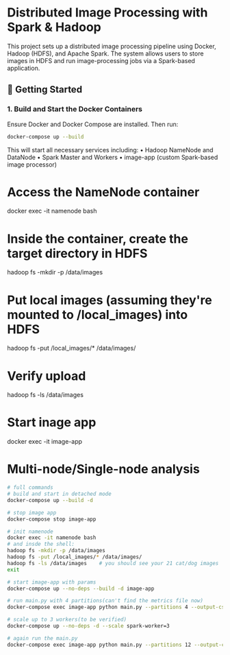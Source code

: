 # Distributed Image Processing with Spark & Hadoop

This project sets up a distributed image processing pipeline using Docker, Hadoop (HDFS), and Apache Spark. The system allows users to store images in HDFS and run image-processing jobs via a Spark-based application.

## 🐳 Getting Started

### 1. Build and Start the Docker Containers

Ensure Docker and Docker Compose are installed. Then run:

```bash
docker-compose up --build
```

This will start all necessary services including:
	•	Hadoop NameNode and DataNode
	•	Spark Master and Workers
	•	image-app (custom Spark-based image processor)

# Access the NameNode container
docker exec -it namenode bash

# Inside the container, create the target directory in HDFS
hadoop fs -mkdir -p /data/images

# Put local images (assuming they're mounted to /local_images) into HDFS
hadoop fs -put /local_images/* /data/images/

# Verify upload
hadoop fs -ls /data/images

# Start inage app
docker exec -it image-app

# Multi-node/Single-node analysis
```bash
# full commands
# build and start in detached mode
docker-compose up --build -d

# stop image app
docker-compose stop image-app

# init namenode
docker exec -it namenode bash
# and insde the shell:
hadoop fs -mkdir -p /data/images
hadoop fs -put /local_images/* /data/images/
hadoop fs -ls /data/images    # you should see your 21 cat/dog images
exit

# start image-app with params
docker-compose up --no-deps --build -d image-app

# run main.py with 4 partitions(can't find the metrics file now)
docker-compose exec image-app python main.py --partitions 4 --output-csv metrics.csv

# scale up to 3 workers(to be verified)
docker-compose up --no-deps -d --scale spark-worker=3

# again run the main.py
docker-compose exec image-app python main.py --partitions 12 --output-csv metrics.csv
```